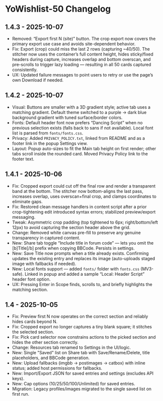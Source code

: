 # YoWishlist-50 Changelog

## 1.4.3 - 2025-10-07
- Removed: “Export first N (site)” button. The crop export now covers the primary export use case and avoids site-dependent behavior.
- Fix: Export (crop) could miss the last 2 rows (capturing ~40/50). The stitcher now uses the container’s full content height, hides sticky/fixed headers during capture, increases overlap and bottom overscan, and pre-scrolls to trigger lazy loading — resulting in all 50 cards captured consistently.
- UX: Updated failure messages to point users to retry or use the page’s own Download if needed.

## 1.4.2 - 2025-10-07
- Visual: Buttons are smaller with a 3D gradient style; active tab uses a matching gradient. Default theme switched to a purple → dark blue background gradient with tuned surface/border colors.
- Fonts: Default header font now prefers “Dancing Script” when no previous selection exists (falls back to sans if not available). Local font list is parsed from `fonts/fonts.css`.
- Privacy: Added `PRIVACY_POLICY.txt`, linked from README and as a footer link in the popup Settings view.
- Layout: Popup auto-sizes to fit the Main tab height on first render; other tabs scroll inside the rounded card. Moved Privacy Policy link to the footer text.

## 1.4.1 - 2025-10-06
- Fix: Cropped export could cut off the final row and render a transparent band at the bottom. The stitcher now bottom-aligns the last pass, increases overlap, uses overscan+final crop, and clamps coordinates to eliminate gaps.
- Fix: Restored clean message handlers in content script after a prior crop-tightening edit introduced syntax errors; stabilized preview/export messaging.
- Tweak: Asymmetric crop padding (top tightened to 6px; right/bottom/left 12px) to avoid capturing the section header above the grid.
- Change: Removed white canvas pre-fill to preserve any genuine transparency in captured content.
- New: Share tab toggle “Include title in forum code” — lets you omit the [b]Title[/b] prefix when copying BBCode. Persists in settings.
- New: Save Title now prompts when a title already exists. Confirming updates the existing entry and replaces its image (auto-uploads staged image with fallbacks if needed).
- New: Local fonts support — added `fonts/` folder with `fonts.css` (MV3-safe). Linked in popup and added a sample “Local: Header Script” header font option.
- UX: Pressing Enter in Scope finds, scrolls to, and briefly highlights the matching section.

## 1.4 - 2025-10-05
- Fix: Preview first N now operates on the correct section and reliably hides cards beyond N.
- Fix: Cropped export no longer captures a tiny blank square; it stitches the selected section.
- Fix: Pick card selector now constrains actions to the picked section and hides the other section correctly.
- Change: Resources tab renamed to Settings in the UI/logic.
- New: Single "Saved" list on Share tab with Save/Rename/Delete, title placeholders, and BBCode generation.
- New: Upload fallbacks (imgbb → postimages → catbox) with inline status; added host permissions for fallbacks.
- New: Import/Export JSON for saved entries and settings (excludes API keys).
- New: Cap options (10/25/50/100/Unlimited) for saved entries.
- Migration: Legacy profiles/images migrated to the single saved list on first run.
